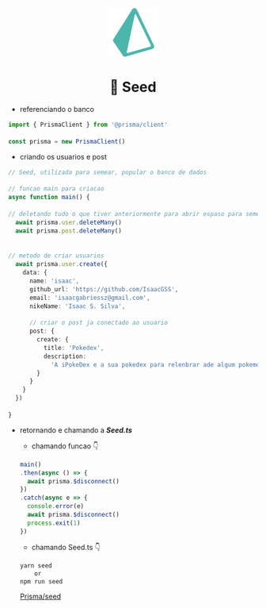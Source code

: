 <div align="center" >
<img src='./img/icons8-prisma-orm.svg' width='100'> 

<br/>

# **🌱 Seed**  
</div>

 * referenciando o banco
  
```ts
import { PrismaClient } from '@prisma/client'

const prisma = new PrismaClient()
```
* criando os usuarios e post

```ts
// Seed, utilizada para semear, popular o banco de dados

// funcao main para criacao
async function main() {

// deletando tudo o que tiver anteriormente para abrir espaso para semear novamente o db
  await prisma.user.deleteMany()
  await prisma.post.deleteMany()


// metodo de criar usuarios
  await prisma.user.create({
    data: {
      name: 'isaac',
      github_url: 'https://github.com/IsaacGSS',
      email: 'isaacgabriessz@gmail.com',
      nikeName: 'Isaac S. Silva',

      // criar o post ja conectado ao usuario
      post: {
        create: {
          title: 'Pokedex',
          description:
            'A iPokeDex e a sua pokedex para relenbrar ade algum pokemon no estilo scroll Infinito'
        }
      }
    }
  })

}

```

* retornando e chamando a ***Seed.ts***
  * chamando funcao 👇
  ```ts
  main()
  .then(async () => {
    await prisma.$disconnect()
  })
  .catch(async e => {
    console.error(e)
    await prisma.$disconnect()
    process.exit(1)
  })
  ```

  *  chamando Seed.ts 👇
    ```node
    yarn seed
        or
    npm run seed
    ```
    
    <a href='https://www.prisma.io/docs/guides/database/seed-database#how-to-seed-your-database-in-prisma'>Prisma/seed</a>
